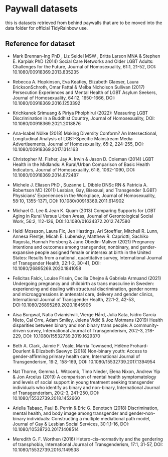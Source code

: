 
# Paywall datasets

this is datasets retrieved from behind paywalls that are to be moved into the data folder for official TidyRainbow use.


## Reference for dataset

- Mark Brennan-Ing PhD , Liz Seidel MSW , Britta Larson MNA & Stephen E. Karpiak PhD (2014) Social Care Networks and Older LGBT Adults: Challenges for the Future, Journal of Homosexuality, 61:1, 21-52, DOI: 10.1080/00918369.2013.835235


- Rebecca A. Hopkinson, Eva Keatley, Elizabeth Glaeser, Laura EricksonSchroth, Omar Fattal & Melba Nicholson Sullivan (2017) Persecution Experiences and Mental Health of LGBT Asylum Seekers, Journal of Homosexuality, 64:12, 1650-1666, DOI: 10.1080/00918369.2016.1253392



- Krichkanok Srimuang & Piriya Pholphirul (2022): Measuring LGBT Discrimination in a Buddhist Country, Journal of Homosexuality, DOI: 10.1080/00918369.2021.2018876


- Ana-Isabel Nölke (2018) Making Diversity Conform? An Intersectional, Longitudinal Analysis of LGBT-Specific Mainstream Media Advertisements, Journal of Homosexuality, 65:2, 224-255, DOI: 10.1080/00918369.2017.1314163



- Christopher M. Fisher, Jay A. Irwin & Jason D. Coleman (2014) LGBT Health in the Midlands: A Rural/Urban Comparison of Basic Health Indicators, Journal of Homosexuality, 61:8, 1062-1090, DOI: 10.1080/00918369.2014.872487



- Michele J. Eliason PhD , Suzanne L. Dibble DNSc RN & Patricia A. Robertson MD (2011) Lesbian, Gay, Bisexual, and Transgender (LGBT) Physicians' Experiences in the Workplace, Journal of Homosexuality, 58:10, 1355-1371, DOI: 10.1080/00918369.2011.614902



- Michael G. Lee & Jean K. Quam (2013) Comparing Supports for LGBT Aging in Rural Versus Urban Areas, Journal of Gerontological Social Work, 56:2, 112-126, DOI:10.1080/01634372.2012.747580


- Heidi Moseson, Laura Fix, Jen Hastings, Ari Stoeffler, Mitchell R. Lunn, Annesa Flentje, Micah E. Lubensky, Matthew R. Capriotti, Sachiko Ragosta, Hannah Forsberg & Juno Obedin-Maliver (2021) Pregnancy intentions and outcomes among transgender, nonbinary, and gender-expansive people assigned female or intersex at birth in the United States: Results from a national, quantitative survey, International Journal of Transgender Health, 22:1-2, 30-41, DOI: 10.1080/26895269.2020.1841058



- Felicitas Falck, Louise Frisén, Cecilia Dhejne & Gabriela Armuand (2021) Undergoing pregnancy and childbirth as trans masculine in Sweden: experiencing and dealing with structural discrimination, gender norms and microaggressions in antenatal care, delivery and gender clinics, International Journal of Transgender Health, 22:1-2, 42-53, DOI:10.1080/26895269.2020.1845905



- Aisa Burgwal, Natia Gvianishvili, Vierge Hård, Julia Kata, Isidro García Nieto, Cal Orre, Adam Smiley, Jelena Vidić & Joz Motmans (2019) Health disparities between binary and non binary trans people: A community-driven survey, International Journal of Transgenderism, 20:2-3, 218-229, DOI: 10.1080/15532739.2019.1629370




- Beth A. Clark, Jaimie F. Veale, Marria Townsend, Hélène Frohard-Dourlent & Elizabeth Saewyc (2018) Non-binary youth: Access to gender-affirming primary health care, International Journal of Transgenderism, 19:2, 158-169, DOI: 10.1080/15532739.2017.1394954



- Nat Thorne, Gemma L. Witcomb, Timo Nieder, Elena Nixon, Andrew Yip & Jon Arcelus (2019) A comparison of mental health symptomatology and levels of social support in young treatment seeking transgender individuals who identify as binary and non-binary, International Journal of Transgenderism, 20:2-3, 241-250, DOI: 10.1080/15532739.2018.1452660



- Ariella Tabaac, Paul B. Perrin & Eric G. Benotsch (2018) Discrimination, mental health, and body image among transgender and gender-non-binary individuals: Constructing a multiple mediational path model, Journal of Gay & Lesbian Social Services, 30:1,1-16, DOI: 10.1080/10538720.2017.1408514



- Meredith G. F. Worthen (2016) Hetero-cis–normativity and the gendering of transphobia, International Journal of Transgenderism, 17:1, 31-57, DOI: 10.1080/15532739.2016.1149538




























